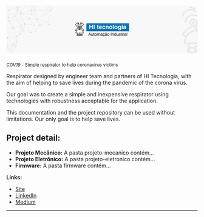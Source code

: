 <p align="center">
  <img src="banner.jpg" >
</p>

<sub>*COV19* - Simple respirator to help coronavirus victims </sub>

Respirator designed by engineer team and partners of HI Tecnologia, with the aim of helping to save lives during the pandemic of the corona virus.

Our goal was to create a simple and inexpensive respirator using technologies with robustness acceptable for the application.

This documentation and the project repository can be used without limitations. Our only goal is to help save lives.

## Project detail:

* **Projeto Mecânico:** A pasta projeto-mecanico contém...
* **Projeto Eletrônico:** A pasta projeto-eletronico contém...
* **Firmware:** A pasta firmware contém...


**Links:**
* [Site](https://www.hitecnologia.com.br/)
* [LinkedIn](https://www.linkedin.com/company/hi-tecnologia/)
* [Medium](https://www.medium.com)

---





